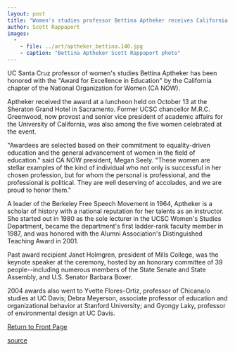 ```yaml
---
layout: post
title: "Women's studies professor Bettina Aptheker receives California NOW award"
author: Scott Rappaport
images:
  -
    - file: ../art/aptheker_bettina.140.jpg
    - caption: "Bettina Aptheker Scott Rappaport photo"
---
```


UC Santa Cruz professor of women's studies Bettina Aptheker has been honored with the "Award for Excellence in Education" by the California chapter of the National Organization for Women (CA NOW).

Aptheker received the award at a luncheon held on October 13 at the Sheraton Grand Hotel in Sacramento. Former UCSC chancellor M.R.C. Greenwood, now provost and senior vice president of academic affairs for the University of California, was also among the five women celebrated at the event.

"Awardees are selected based on their commitment to equality-driven education and the general advancement of women in the field of education." said CA NOW president, Megan Seely. "These women are stellar examples of the kind of individual who not only is successful in her chosen profession, but for whom the personal is professional, and the professional is political. They are well deserving of accolades, and we are proud to honor them."

A leader of the Berkeley Free Speech Movement in 1964, Aptheker is a scholar of history with a national reputation for her talents as an instructor. She started out in 1980 as the sole lecturer in the UCSC Women's Studies Department, became the department's first ladder-rank faculty member in 1987, and was honored with the Alumni Association's Distinguished Teaching Award in 2001.

Past award recipient Janet Holmgren, president of Mills College, was the keynote speaker at the ceremony, hosted by an honorary committee of 39 people--including numerous members of the State Senate and State Assembly, and U.S. Senator Barbara Boxer.

2004 awards also went to Yvette Flores-Ortiz, professor of Chicana/o studies at UC Davis; Debra Meyerson, associate professor of education and organizational behavior at Stanford University; and Gyongy Laky, professor of environmental design at UC Davis.

  

[Return to Front Page][1]

[1]: http://currents.ucsc.edu/

[source](http://www1.ucsc.edu/currents/04-05/10-18/awards-NOW.asp "Permalink to awards-NOW")

